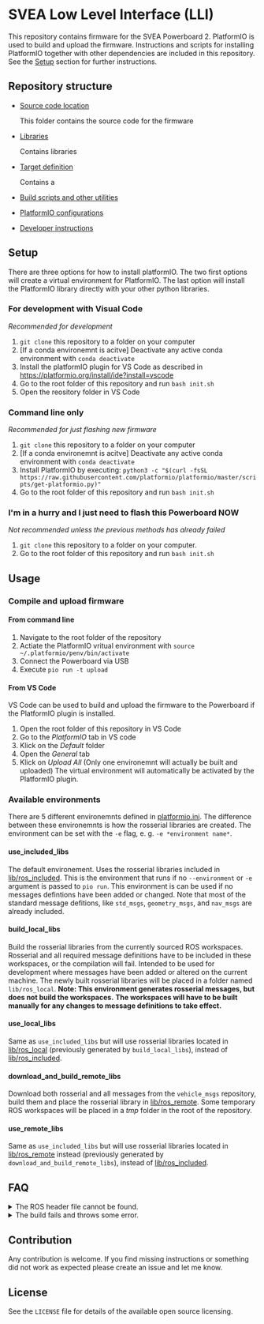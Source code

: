 # SVEA Low Level Interface (LLI)
This repository contains firmware for the SVEA Powerboard 2.
PlatformIO is used to build and upload the firmware. 
Instructions and scripts for installing PlatformIO 
together with other dependencies are included in this repository.
See the [Setup](#setup) section for further instructions. 
## Repository structure
- [Source code location](src/)

	This folder contains the source code for the firmware

- [Libraries](lib/)

	Contains libraries

- [Target definition](targets/)

	Contains a 

- [Build scripts and other utilities](resources/)
- [PlatformIO configurations](/platformio.ini)
- [Developer instructions](docs/DEVELOPMENT.md)

## Setup
There are three options for how to install platformIO.
The two first options will create a virtual environment for PlatformIO.
The last option will install the PlatformIO library directly with
your other python libraries.

### For development with Visual Code
_Recommended for development_
1. `git clone` this repository to a folder on your computer
2. [If a conda environemnt is acitve] Deactivate any active conda environment with `conda deactivate`
3. Install the platformIO plugin for VS Code as described in https://platformio.org/install/ide?install=vscode
4. Go to the root folder of this repository and run `bash init.sh`
5. Open the reository folder in VS Code

### Command line only
_Recommended for just flashing new firmware_
1. `git clone` this repository to a folder on your computer
2. [If a conda environemnt is acitve] Deactivate any active conda environment with `conda deactivate`
3. Install PlatformIO by executing: `python3 -c "$(curl -fsSL https://raw.githubusercontent.com/platformio/platformio/master/scripts/get-platformio.py)"`
4. Go to the root folder of this repository and run `bash init.sh`

### I'm in a hurry and I just need to flash this Powerboard NOW
_Not recommended unless the previous methods has already failed_
1. `git clone` this repository to a folder on your computer.
2. Go to the root folder of this repository and run `bash init.sh`

## Usage
### Compile and upload firmware
#### From command line
1. Navigate to the root folder of the repository
2. Actiate the PlatformIO vritual environment with `source ~/.platformio/penv/bin/activate`
3. Connect the Powerboard via USB
4. Execute `pio run -t upload`

#### From VS Code
VS Code can be used to build and upload the firmware to the Powerboard if the PlatformIO plugin is installed. 
1. Open the root folder of this repository in VS Code
2. Go to the _PlatformIO_ tab in VS code
3. Klick on the _Default_ folder
4. Open the _General_ tab
5. Klick on _Upload All_ (Only one environemnt will actually be built and uploaded) 
The virtual environment will automatically be activated by the PlatformIO plugin.

### Available environments 
There are 5 different environemnts defined in [platformio.ini](platformio.ini). 
The difference between these environemnts is how the rosserial libraries are created.
The environment can be set with the `-e` flag, e. g. `-e *environment name*`.

#### use_included_libs
The default environement. 
Uses the rosserial libraries included in [lib/ros_included](lib/ros_included). 
This is the environment that runs if no 
`--environment` or `-e` argument is passed to `pio run`. 
This environment is can be used if no messages defintions have been added or changed.
Note that most of the standard message defitions,
like `std_msgs`, `geometry_msgs`, and `nav_msgs` are already included.

#### build_local_libs
Build the rosserial libraries from the currently sourced ROS workspaces.
Rosserial and all required message definitions have to be included
in these workspaces, or the compilation will fail.
Intended to be used for development where messages have been added
or altered on the current machine.
The newly built rosserial libraries will be placed in a folder named
`lib/ros_local`.
__Note: This environment generates rosserial messages, but does not build the workspaces.__
__The workspaces will have to be built manually for any changes to message definitions to take effect.__

#### use_local_libs
Same as `use_included_libs` but will use
rosserial libraries located in [lib/ros_local](lib/ros_local) 
(previously generated by `build_local_libs`), instead of [lib/ros_included](lib/ros_included).

#### download_and_build_remote_libs
Download both rosserial and all messages from the `vehicle_msgs` repository, 
build them and place the rosserial library in [lib/ros_remote](lib/ros_remote).
Some temporary ROS workspaces will be placed in a _tmp_ folder in the root of the repository.

#### use_remote_libs
Same as `use_included_libs` but will use
rosserial libraries located in [lib/ros_remote](lib/ros_remote) instead
(previously generated by `download_and_build_remote_libs`), instead of [lib/ros_included](lib/ros_included).


## FAQ

<details>
<summary>
The ROS header file cannot be found.
</summary>


Ensure that you ran `init.sh` (required to use automated hooks) and that you restarted your login session. (reboot or re-login)
You can test if `echo ${tmw_DIR}` outputs the directory of your `teensy_firmware` clone.

Also ensure that you have a `catkin` compatible Python version. (Note that Python 3.7 has a trollius and async issue. Easiest is to switch your virtualenvironment to Python2 and install the dependencies with `pip install -r requirements.txt`. Also ensure that after the virtual environment switch you should execute `source /opt/ros/${ROS_DISTRO}/setup.{sh,zsh}`).
</details>


<details>
<summary>
The build fails and throws some error.
</summary>


Inspect the logs generated by the hooks under `./firmware/log/middleware.log`


The output could look similar to the following snippet.
```bash
(vp2) firmware cat log/middleware.log
Input arguments received:
	 template git clone https://github.com/prothen/testbed_msgs.git
Set project name: template
Parse repository:
	 git clone https://github.com/prothen/testbed_msgs.git
Received additional libraries.
ROS1 interface chosen. Configuring dependencies ... (tzz its 2021...)
BUILD rosserial arduino from upstream:
remote: Enumerating objects: 467, done.
remote: Counting objects: 100% (467/467), done.
remote: Compressing objects: 100% (351/351), done.
remote: Total 467 (delta 115), reused 297 (delta 60), pack-reused 0
Receiving objects: 100% (467/467), 299.88 KiB | 3.57 MiB/s, done.
Resolving deltas: 100% (115/115), done.
----------------------------------------------------------------
```
</details>

## Contribution
Any contribution is welcome.
If you find missing instructions or something did not work as expected please create an issue and let me know.

## License
See the `LICENSE` file for details of the available open source licensing.
